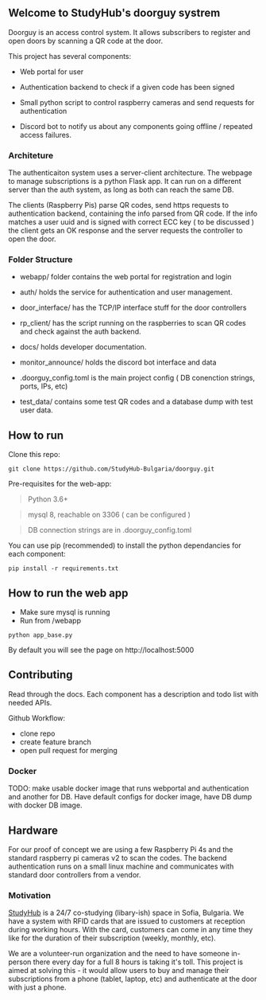 ## Welcome to StudyHub's doorguy systrem

Doorguy is an access control system. It allows subscribers to register and open doors by scanning a QR code at the door.

This project has several components:

* Web portal for user

* Authentication backend to check if a given code has been signed 

* Small python script to control raspberry cameras and send requests for authentication

* Discord bot to notify us about any components going offline / repeated access failures.

### Architeture

The authenticaiton system uses a server-client architecture. 
The webpage to manage subscriptions is a python Flask app. It can run on a different server than the auth system, as long as both can reach the same DB.

The clients (Raspberry Pis) parse QR codes, send https requests to authentication backend, containing the info parsed from QR code. If the info
matches a user uuid and is signed with correct ECC key ( to be discussed ) the client gets an OK response and the server requests the controller to open the door.

### Folder Structure

- webapp/ folder contains the web portal for registration and login

- auth/ holds the service for authentication and user management.

- door_interface/ has the TCP/IP interface stuff for the door controllers

- rp_client/ has the script running on the raspberries to scan QR codes and check against the auth backend.

- docs/ holds developer documentation.

- monitor_announce/ holds the discord bot interface and data
 
- .doorguy_config.toml is the main project config ( DB conenction strings, ports, IPs, etc)

- test_data/ contains some test QR codes and a database dump with test
user data.

## How to run

Clone this repo:
```
git clone https://github.com/StudyHub-Bulgaria/doorguy.git
```

Pre-requisites for the web-app: 
> Python 3.6+

> mysql 8, reachable on 3306 ( can be configured ) 

> DB connection strings are in .doorguy_config.toml

You can use pip (recommended) to install the python dependancies for each component:
```
pip install -r requirements.txt
```

## How to run the web app
- Make sure mysql is running
- Run from /webapp
```
python app_base.py 
```

By default you will see the page on http://localhost:5000

## Contributing

Read through the docs. Each component has a description and todo list with needed APIs.

Github Workflow:

- clone repo
- create feature branch
- open pull request for merging

### Docker

TODO: make usable docker image that runs webportal and authentication and another for DB.
Have default configs for docker image, have DB dump with docker DB image.

## Hardware
For our proof of concept we are using a few Raspberry Pi 4s and the standard raspberry pi cameras v2 to scan the codes.
The backend authentication runs on a small linux machine and communicates with standard door controllers from a vendor.


### Motivation

[StudyHub](www.studyhub.bg) is a 24/7 co-studying (libary-ish) space in Sofia, Bulgaria. 
We have a system with RFID cards that are issued to customers at reception during working hours. With the card,
customers can come in any time they like for the duration of their subscription (weekly, monthly, etc).

We are a volunteer-run organization and the need to have someone in-person there every day for a full 8 hours is taking it's toll.
This project is aimed at solving this - it would allow users to buy and manage their subscriptions from a phone (tablet, laptop, etc) 
and authenticate at the door with just a phone.
